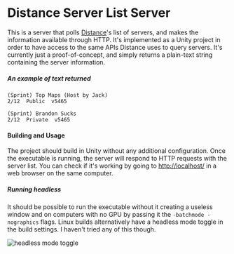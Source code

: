 # Distance Server List Server

This is a server that polls [Distance](http://survivethedistance.com/)'s list of servers, and makes the information available through HTTP. It's implemented as a Unity project in order to have access to the same APIs Distance uses to query servers. It's currently just a proof-of-concept, and simply returns a plain-text string containing the server information.

##### An example of text returned

```
(Sprint) Top Maps (Host by Jack)
2/12  Public  v5465

(Sprint) Brandon Sucks
2/12  Private  v5465
```



#### Building and Usage

The project should build in Unity without any additional configuration. Once the executable is running, the server will respond to HTTP requests with the server list. You can check if it's working by going to [http://localhost/](http://localhost/) in a web browser on the same computer.



##### Running headless

It should be possible to run the executable without it creating a useless window and on computers with no GPU by passing it the  `-batchmode -nographics` flags. Linux builds alternatively have a headless mode toggle in the build settings. I haven't tried any of this though.

![headless mode toggle](https://noobtuts.com/content/unity/unet-server-hosting/build_headless_mode.png)